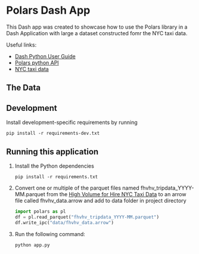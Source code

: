 # Polars Dash App

This Dash app was created to showcase how to use the Polars library in a Dash Application with large a dataset constructed fomr the NYC taxi data.

Useful links:
- [Dash Python User Guide](https://dash.plotly.com/)
- [Polars python API](https://pola-rs.github.io/polars/py-polars/html/reference/)
- [NYC taxi data](https://www.nyc.gov/site/tlc/about/tlc-trip-record-data.page)
  
## The Data



## Development

Install development-specific requirements by running

```
pip install -r requirements-dev.txt
```

## Running this application



1. Install the Python dependencies

    ```
    pip install -r requirements.txt 
    ```

2. Convert one or multiple of the parquet files named fhvhv_tripdata_YYYY-MM.parquet from the [High Volume for Hire NYC Taxi Data](https://www.nyc.gov/site/tlc/about/tlc-trip-record-data.page) to an arrow file called fhvhv_data.arrow and add to data folder in project directory


    ```python
    import polars as pl
    df = pl.read_parquet("fhvhv_tripdata_YYYY-MM.parquet")
    df.write_ipc("data/fhvhv_data.arrow")
    ```

3. Run the following command:

    ```python
    python app.py
    ```





